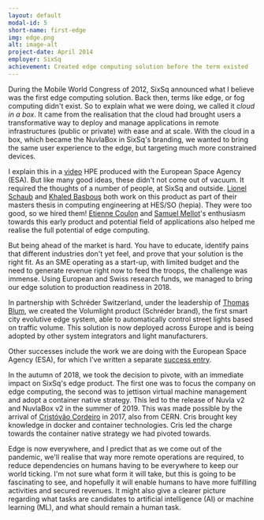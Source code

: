 ```yaml
---
layout: default
modal-id: 5
short-name: first-edge
img: edge.png
alt: image-alt
project-date: April 2014
employer: SixSq
achievement: Created edge computing solution before the term existed
---
```


During the Mobile World Congress of 2012, SixSq announced what I believe was the first edge computing solution. Back then, terms like edge, or fog computing didn't exist. So to explain what we were doing, we called it *cloud in a box*. It came from the realisation that the cloud had brought users a transformative way to deploy and manage applications in remote infrastructures (public or private) with ease and at scale. With the cloud in a box, which became the NuvlaBox in SixSq's branding, we wanted to bring the same user experience to the edge, but targeting much more constrained devices.

I explain this in a [video](https://youtu.be/l8XD8bHceOY) HPE produced with the European Space Agency (ESA). But like many good ideas, these didn't not come out of vacuum.  It required the thoughts of a number of people, at SixSq and outside. [Lionel Schaub](https://www.linkedin.com/in/lionel-s-65a44459) and [Khaled Basbous](https://www.linkedin.com/in/khaled-basbous-a3b66760) both work on this product as part of their masters thesis in computing engineering at HES/SO (hepia). They were too good, so we hired them! [Etienne Coulon](https://www.linkedin.com/in/ecoulon) and [Samuel Mellot](https://www.linkedin.com/in/samuelmellot)'s enthusiasm towards this early product and potential field of applications also helped me realise the full potential of edge computing.

But being ahead of the market is hard. You have to educate, identify pains that different industries don't yet feel, and prove that your solution is the right fit. As an SME operating as a start-up, with limited budget and the need to generate revenue right now to feed the troops, the challenge was immense. Using European and Swiss research funds, we managed to bring our edge solution to production readiness in 2018.

In partnership with Schréder Switzerland, under the leadership of [Thomas Blum](https://www.linkedin.com/in/thomas-blum-92088a16), we created the Volumlight product (Schréder brand), the first smart city evolutive edge system, able to automatically control street lights based on traffic volume. This solution is now deployed across Europe and is being adopted by other system integrators and light manufacturers.

Other successes include the work we are doing with the European Space Agency (ESA), for which I've written a separate [success entry]().

In the autumn of 2018, we took the decision to pivote, with an immediate impact on SixSq's edge product. The first one was to focus the company on edge computing, the second was to jettison virtual machine management and adopt a container native strategy. This led to the release of Nuvla v2 and NuvlaBox v2 in the summer of 2019. This was made possible by the arrival of [Cristóvão Cordeiro](https://www.linkedin.com/in/cristovaocordeiro/) in 2017, also from CERN. Cris brought key knowledge in docker and container technologies. Cris led the charge towards the container native strategy we had pivoted towards.

Edge is now everywhere, and I predict that as we come out of the pandemic, we'll realise that way more remote operations are required, to reduce dependencies on humans having to be everywhere to keep our world ticking. I'm not sure what form it will take, but this is going to be fascinating to see, and hopefully it will enable humans to have more fulfilling activities and secured revenues. It might also give a clearer picture regarding what tasks are candidates to artificial intelligence (AI) or machine learning (ML), and what should remain a human task.

